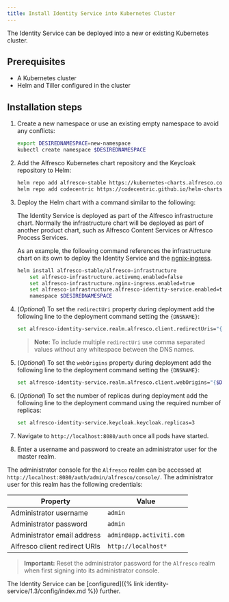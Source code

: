 ```yaml
---
title: Install Identity Service into Kubernetes Cluster
---
```


The Identity Service can be deployed into a new or existing Kubernetes cluster.

## Prerequisites

* A Kubernetes cluster
* Helm and Tiller configured in the cluster

## Installation steps

1. Create a new namespace or use an existing empty namespace to avoid any conflicts:

    ```bash
    export DESIREDNAMESPACE=new-namespace
    kubectl create namespace $DESIREDNAMESPACE             
    ```

2. Add the Alfresco Kubernetes chart repository and the Keycloak repository to Helm:

    ```bash
    helm repo add alfresco-stable https://kubernetes-charts.alfresco.com/stable
    helm repo add codecentric https://codecentric.github.io/helm-charts
    ```

3. Deploy the Helm chart with a command similar to the following:

    The Identity Service is deployed as part of the Alfresco infrastructure chart. 
    Normally the infrastructure chart will be deployed as part of another product chart, 
    such as Alfresco Content Services or Alfresco Process Services.

    As an example, the following command references the infrastructure chart on its own to deploy 
    the Identity Service and the [ngnix-ingress](https://github.com/helm/charts/tree/master/stable/nginx-ingress).

    ```bash
    helm install alfresco-stable/alfresco-infrastructure
        set alfresco-infrastructure.activemq.enabled=false
        set alfresco-infrastructure.nginx-ingress.enabled=true
        set alfresco-infrastructure.alfresco-identity-service.enabled=true
        namespace $DESIREDNAMESPACE
    ```

4. (*Optional*) To set the `redirectUri` property during deployment add the following line to the deployment command setting the `{DNSNAME}`:

    ```bash
    set alfresco-identity-service.realm.alfresco.client.redirectUris="{$DNSNAME}"
    ```

    > **Note:** To include multiple `redirectUri` use comma separated values without any whitespace between the DNS names.

5. (*Optional*) To set the `webOrigins` property during deployment add the following line to the deployment command setting the `{DNSNAME}`:

    ```bash
    set alfresco-identity-service.realm.alfresco.client.webOrigins="{$DNSNAME1,$DNSNAME2,$DNSNAME3}"
    ```

6. (*Optional*) To set the number of replicas during deployment add the following line to the deployment command using the required number of replicas:

    ```bash
    set alfresco-identity-service.keycloak.keycloak.replicas=3
    ```

7. Navigate to `http://localhost:8080/auth` once all pods have started.

8. Enter a username and password to create an administrator user for the master realm.

The administrator console for the `Alfresco` realm can be accessed at `http://localhost:8080/auth/admin/alfresco/console/`. The administrator user for this realm has the following credentials:

|Property|Value|
|--------|-----|
|Administrator username|`admin`|
|Administrator password|`admin`|
|Administrator email address|`admin@app.activiti.com`|
|Alfresco client redirect URIs|`http://localhost*`|

> **Important:** Reset the administrator password for the `Alfresco` realm when first signing into its administrator console.

The Identity Service can be [configured]({% link identity-service/1.3/config/index.md %}) further.
